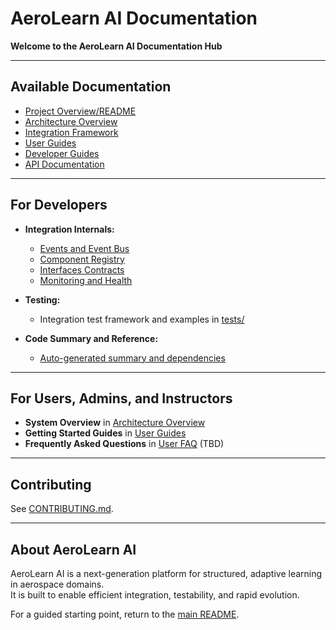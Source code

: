 # AeroLearn AI Documentation

**Welcome to the AeroLearn AI Documentation Hub**

---

## Available Documentation

- [Project Overview/README](../README.md)
- [Architecture Overview](architecture/architecture_overview.md)
- [Integration Framework](integration_framework.md)
- [User Guides](user_guides/)
- [Developer Guides](development/)
- [API Documentation](api/)

---

## For Developers

- **Integration Internals:**  
  - [Events and Event Bus](../integrations/events/)
  - [Component Registry](../integrations/registry/)
  - [Interfaces Contracts](../integrations/interfaces/)
  - [Monitoring and Health](../integrations/monitoring/)

- **Testing:**  
  - Integration test framework and examples in [tests/](../tests/)

- **Code Summary and Reference:**  
  - [Auto-generated summary and dependencies](../code_summary.md)

---

## For Users, Admins, and Instructors

- **System Overview** in [Architecture Overview](architecture/architecture_overview.md)
- **Getting Started Guides** in [User Guides](user_guides/)
- **Frequently Asked Questions** in [User FAQ](user_guides/faq.md) (TBD)

---

## Contributing

See [CONTRIBUTING.md](../CONTRIBUTING.md).

---

## About AeroLearn AI

AeroLearn AI is a next-generation platform for structured, adaptive learning in aerospace domains.  
It is built to enable efficient integration, testability, and rapid evolution.

For a guided starting point, return to the [main README](../README.md).
